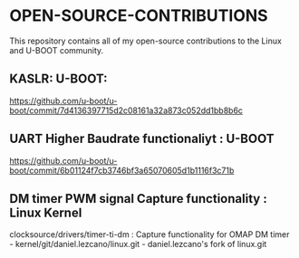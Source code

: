 # OPEN-SOURCE-CONTRIBUTIONS

This repository contains all of my open-source contributions to the Linux and U-BOOT community.

KASLR: U-BOOT:
--------------------
https://github.com/u-boot/u-boot/commit/7d4136397715d2c08161a32a873c052dd1bb8b6c

UART Higher Baudrate functionaliyt : U-BOOT
-----------------------------------------------
https://github.com/u-boot/u-boot/commit/6b01124f7cb3746bf3a65070605d1b1116f3c71b

DM timer PWM signal Capture functionality : Linux Kernel
-----------------------------------------------
clocksource/drivers/timer-ti-dm : Capture functionality for OMAP DM timer - kernel/git/daniel.lezcano/linux.git - daniel.lezcano's fork of linux.git
